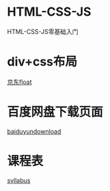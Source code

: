 # HTML-CSS-JS
HTML-CSS-JS零基础入门

# div+css布局
 [京东float](https://yanfeng12.github.io/HTML-CSS-JS/div-css/JD-float.html)

# 百度网盘下载页面
[baiduyundownload](https://yanfeng12.github.io/HTML-CSS-JS/Div-CSSExample/index.html)

# 课程表
[syllabus](https://yanfeng12.github.io/HTML-CSS-JS/table/72-syllabus.html)